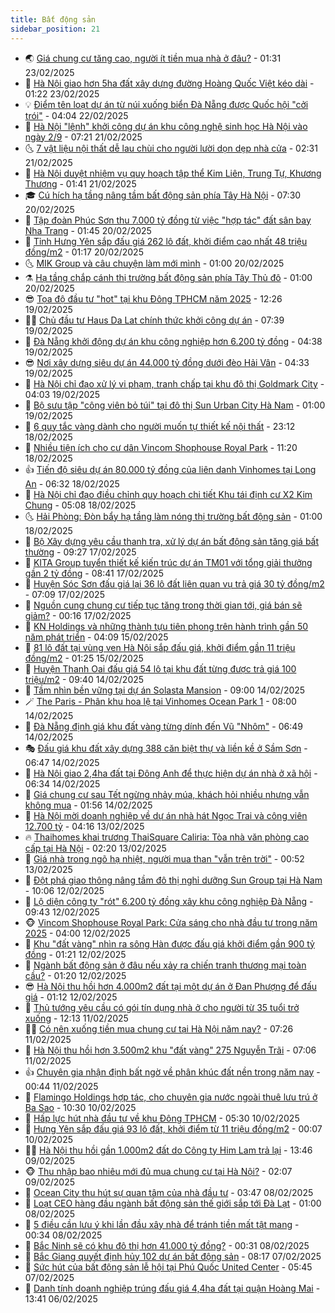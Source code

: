 ```yaml
---
title: Bất động sản
sidebar_position: 21
---
```


<!-- dantri-bat-dong-san:START -->
- 🌏 [Giá chung cư tăng cao, người ít tiền mua nhà ở đâu?](https://dantri.com.vn/bat-dong-san/gia-chung-cu-tang-cao-nguoi-it-tien-mua-nha-o-dau-20250222153120855.htm) - 01:31 23/02/2025
- 👹 [Hà Nội giao hơn 5ha đất xây dựng đường Hoàng Quốc Việt kéo dài](https://dantri.com.vn/bat-dong-san/ha-noi-giao-hon-5ha-dat-xay-dung-duong-hoang-quoc-viet-keo-dai-20250222181411660.htm) - 01:22 23/02/2025
- 💡 [Điểm tên loạt dự án từ núi xuống biển Đà Nẵng được Quốc hội &quot;cởi trói&quot;](https://dantri.com.vn/bat-dong-san/diem-ten-loat-du-an-tu-nui-xuong-bien-da-nang-duoc-quoc-hoi-coi-troi-20250221181642644.htm) - 04:04 22/02/2025
- 🌋 [Hà Nội &quot;lệnh&quot; khởi công dự án khu công nghệ sinh học Hà Nội vào ngày 2/9](https://dantri.com.vn/bat-dong-san/ha-noi-lenh-khoi-cong-du-an-khu-cong-nghe-sinh-hoc-ha-noi-vao-ngay-29-20250221113543001.htm) - 07:21 21/02/2025
- 🌜 [7 vật liệu nội thất dễ lau chùi cho người lười dọn dẹp nhà cửa](https://dantri.com.vn/bat-dong-san/7-vat-lieu-noi-that-de-lau-chui-cho-nguoi-luoi-don-dep-nha-cua-20250220160716283.htm) - 02:31 21/02/2025
- 💃 [Hà Nội duyệt nhiệm vụ quy hoạch tập thể Kim Liên, Trung Tự, Khương Thượng](https://dantri.com.vn/bat-dong-san/ha-noi-duyet-nhiem-vu-quy-hoach-tap-the-kim-lien-trung-tu-khuong-thuong-20250221012708244.htm) - 01:41 21/02/2025
- 🎓 [Cú hích hạ tầng nâng tầm bất động sản phía Tây Hà Nội](https://dantri.com.vn/bat-dong-san/cu-hich-ha-tang-nang-tam-bat-dong-san-phia-tay-ha-noi-20250220141930796.htm) - 07:30 20/02/2025
- 🌝 [Tập đoàn Phúc Sơn thu 7.000 tỷ đồng từ việc &quot;hợp tác&quot; đất sân bay Nha Trang](https://dantri.com.vn/bat-dong-san/tap-doan-phuc-son-thu-7000-ty-dong-tu-viec-hop-tac-dat-san-bay-nha-trang-20250219145600027.htm) - 01:45 20/02/2025
- 🧐 [Tỉnh Hưng Yên sắp đấu giá 262 lô đất, khởi điểm cao nhất 48 triệu đồng/m2](https://dantri.com.vn/bat-dong-san/tinh-hung-yen-sap-dau-gia-262-lo-dat-khoi-diem-cao-nhat-48-trieu-dongm2-20250220015150084.htm) - 01:17 20/02/2025
- 🌜 [MIK Group và câu chuyện làm mới mình](https://dantri.com.vn/bat-dong-san/mik-group-va-cau-chuyen-lam-moi-minh-20250219215629375.htm) - 01:00 20/02/2025
- ⚗️ [Hạ tầng chắp cánh thị trường bất động sản phía Tây Thủ đô](https://dantri.com.vn/bat-dong-san/ha-tang-chap-canh-thi-truong-bat-dong-san-phia-tay-thu-do-20250219221133027.htm) - 01:00 20/02/2025
- 😎 [Tọa độ đầu tư &quot;hot&quot; tại khu Đông TPHCM năm 2025](https://dantri.com.vn/bat-dong-san/toa-do-dau-tu-hot-tai-khu-dong-tphcm-nam-2025-20250219180439582.htm) - 12:26 19/02/2025
- 🧑‍🏫 [Chủ đầu tư Haus Da Lat chính thức khởi công dự án](https://dantri.com.vn/bat-dong-san/chu-dau-tu-haus-da-lat-chinh-thuc-khoi-cong-du-an-20250219142850654.htm) - 07:39 19/02/2025
- 💪 [Đà Nẵng khởi động dự án khu công nghiệp hơn 6.200 tỷ đồng](https://dantri.com.vn/bat-dong-san/da-nang-khoi-dong-du-an-khu-cong-nghiep-hon-6200-ty-dong-20250218124919926.htm) - 04:38 19/02/2025
- 😎 [Nơi xây dựng siêu dự án 44.000 tỷ đồng dưới đèo Hải Vân](https://dantri.com.vn/bat-dong-san/noi-xay-dung-sieu-du-an-44000-ty-dong-duoi-deo-hai-van-20250218230910898.htm) - 04:33 19/02/2025
- 🧠 [Hà Nội chỉ đạo xử lý vi phạm, tranh chấp tại khu đô thị Goldmark City](https://dantri.com.vn/bat-dong-san/ha-noi-chi-dao-xu-ly-vi-pham-tranh-chap-tai-khu-do-thi-goldmark-city-20250219062557471.htm) - 04:03 19/02/2025
- 🧰 [Bộ sưu tập &quot;công viên bỏ túi&quot; tại đô thị Sun Urban City Hà Nam](https://dantri.com.vn/bat-dong-san/bo-suu-tap-cong-vien-bo-tui-tai-do-thi-sun-urban-city-ha-nam-20250219073448425.htm) - 01:00 19/02/2025
- 🤩 [6 quy tắc vàng dành cho người muốn tự thiết kế nội thất](https://dantri.com.vn/bat-dong-san/6-quy-tac-vang-danh-cho-nguoi-muon-tu-thiet-ke-noi-that-20250218105744286.htm) - 23:12 18/02/2025
- 🦆 [Nhiều tiện ích cho cư dân Vincom Shophouse Royal Park](https://dantri.com.vn/bat-dong-san/nhieu-tien-ich-cho-cu-dan-vincom-shophouse-royal-park-20250218173248555.htm) - 11:20 18/02/2025
- 👍 [Tiến độ siêu dự án 80.000 tỷ đồng của liên danh Vinhomes tại Long An](https://dantri.com.vn/bat-dong-san/tien-do-sieu-du-an-80000-ty-dong-cua-lien-danh-vinhomes-tai-long-an-20250217125017963.htm) - 06:32 18/02/2025
- 🙉 [Hà Nội chỉ đạo điều chỉnh quy hoạch chi tiết Khu tái định cư X2 Kim Chung](https://dantri.com.vn/bat-dong-san/ha-noi-chi-dao-dieu-chinh-quy-hoach-chi-tiet-khu-tai-dinh-cu-x2-kim-chung-20250218034044368.htm) - 05:08 18/02/2025
- 🌜 [Hải Phòng: Đòn bẩy hạ tầng làm nóng thị trường bất động sản](https://dantri.com.vn/bat-dong-san/hai-phong-don-bay-ha-tang-lam-nong-thi-truong-bat-dong-san-20250217224308152.htm) - 01:00 18/02/2025
- 🌋 [Bộ Xây dựng yêu cầu thanh tra, xử lý dự án bất động sản tăng giá bất thường](https://dantri.com.vn/bat-dong-san/bo-xay-dung-yeu-cau-thanh-tra-xu-ly-du-an-bat-dong-san-tang-gia-bat-thuong-20250217152055632.htm) - 09:27 17/02/2025
- 🥰 [KITA Group tuyển thiết kế kiến trúc dự án TM01 với tổng giải thưởng gần 2 tỷ đồng](https://dantri.com.vn/bat-dong-san/kita-group-tuyen-thiet-ke-kien-truc-du-an-tm01-voi-tong-giai-thuong-gan-2-ty-dong-20250217154117168.htm) - 08:41 17/02/2025
- 💯 [Huyện Sóc Sơn đấu giá lại 36 lô đất liên quan vụ trả giá 30 tỷ đồng/m2](https://dantri.com.vn/bat-dong-san/huyen-soc-son-dau-gia-lai-36-lo-dat-lien-quan-vu-tra-gia-30-ty-dongm2-20250217130038740.htm) - 07:09 17/02/2025
- 🤩 [Nguồn cung chung cư tiếp tục tăng trong thời gian tới, giá bán sẽ giảm?](https://dantri.com.vn/bat-dong-san/nguon-cung-chung-cu-tiep-tuc-tang-trong-thoi-gian-toi-gia-ban-se-giam-20250217022158898.htm) - 00:16 17/02/2025
- 💄 [KN Holdings và những thành tựu tiên phong trên hành trình gần 50 năm phát triển](https://dantri.com.vn/bat-dong-san/kn-holdings-va-nhung-thanh-tuu-tien-phong-tren-hanh-trinh-gan-50-nam-phat-trien-20250215105923598.htm) - 04:09 15/02/2025
- 🦍 [81 lô đất tại vùng ven Hà Nội sắp đấu giá, khởi điểm gần 11 triệu đồng/m2](https://dantri.com.vn/bat-dong-san/81-lo-dat-tai-vung-ven-ha-noi-sap-dau-gia-khoi-diem-gan-11-trieu-dongm2-20250215054649562.htm) - 01:25 15/02/2025
- 🎡 [Huyện Thanh Oai đấu giá 54 lô tại khu đất từng được trả giá 100 triệu/m2](https://dantri.com.vn/bat-dong-san/huyen-thanh-oai-dau-gia-54-lo-tai-khu-dat-tung-duoc-tra-gia-100-trieum2-20250214145216049.htm) - 09:40 14/02/2025
- 🐎 [Tầm nhìn bền vững tại dự án Solasta Mansion](https://dantri.com.vn/bat-dong-san/tam-nhin-ben-vung-tai-du-an-solasta-mansion-20250214152138070.htm) - 09:00 14/02/2025
- 🪄 [The Paris - Phân khu hoa lệ tại Vinhomes Ocean Park 1](https://dantri.com.vn/bat-dong-san/the-paris-phan-khu-hoa-le-tai-vinhomes-ocean-park-1-20250214135710834.htm) - 08:00 14/02/2025
- 💼 [Đà Nẵng định giá khu đất vàng từng dính đến Vũ &quot;Nhôm&quot;](https://dantri.com.vn/bat-dong-san/da-nang-dinh-gia-khu-dat-vang-tung-dinh-den-vu-nhom-20250213180518032.htm) - 06:49 14/02/2025
- 🎭 [Đấu giá khu đất xây dựng 388 căn biệt thự và liền kề ở Sầm Sơn](https://dantri.com.vn/bat-dong-san/dau-gia-khu-dat-xay-dung-388-can-biet-thu-va-lien-ke-o-sam-son-20250214122101825.htm) - 06:47 14/02/2025
- 🐻 [Hà Nội giao 2,4ha đất tại Đông Anh để thực hiện dự án nhà ở xã hội](https://dantri.com.vn/bat-dong-san/ha-noi-giao-24ha-dat-tai-dong-anh-de-thuc-hien-du-an-nha-o-xa-hoi-20250214105021181.htm) - 06:34 14/02/2025
- 💃 [Giá chung cư sau Tết ngừng nhảy múa, khách hỏi nhiều nhưng vẫn không mua](https://dantri.com.vn/bat-dong-san/gia-chung-cu-sau-tet-ngung-nhay-mua-khach-hoi-nhieu-nhung-van-khong-mua-20250213181035768.htm) - 01:56 14/02/2025
- 🦣 [Hà Nội mời doanh nghiệp về dự án nhà hát Ngọc Trai và công viên 12.700 tỷ](https://dantri.com.vn/bat-dong-san/ha-noi-moi-doanh-nghiep-ve-du-an-nha-hat-ngoc-trai-va-cong-vien-12700-ty-20250213021816383.htm) - 04:16 13/02/2025
- 🔥 [Thaihomes khai trương ThaiSquare Caliria: Tòa nhà văn phòng cao cấp tại Hà Nội](https://dantri.com.vn/bat-dong-san/thaihomes-khai-truong-thaisquare-caliria-toa-nha-van-phong-cao-cap-tai-ha-noi-20250213090050258.htm) - 02:20 13/02/2025
- 🤩 [Giá nhà trong ngõ hạ nhiệt, người mua than &quot;vẫn trên trời&quot;](https://dantri.com.vn/bat-dong-san/gia-nha-trong-ngo-ha-nhiet-nguoi-mua-than-van-tren-troi-20250213020326402.htm) - 00:52 13/02/2025
- 🥳 [Đột phá giao thông nâng tầm đô thị nghỉ dưỡng Sun Group tại Hà Nam](https://dantri.com.vn/bat-dong-san/dot-pha-giao-thong-nang-tam-do-thi-nghi-duong-sun-group-tai-ha-nam-20250212164252511.htm) - 10:06 12/02/2025
- 🤗 [Lộ diện công ty &quot;rót&quot; 6.200 tỷ đồng xây khu công nghiệp Đà Nẵng](https://dantri.com.vn/bat-dong-san/lo-dien-cong-ty-rot-6200-ty-dong-xay-khu-cong-nghiep-da-nang-20250212081543203.htm) - 09:43 12/02/2025
- 🐵 [Vincom Shophouse Royal Park: Cửa sáng cho nhà đầu tư trong năm 2025](https://dantri.com.vn/bat-dong-san/vincom-shophouse-royal-park-cua-sang-cho-nha-dau-tu-trong-nam-2025-20250212103521543.htm) - 04:00 12/02/2025
- 🤖 [Khu &quot;đất vàng&quot; nhìn ra sông Hàn được đấu giá khởi điểm gần 900 tỷ đồng](https://dantri.com.vn/bat-dong-san/khu-dat-vang-nhin-ra-song-han-duoc-dau-gia-khoi-diem-gan-900-ty-dong-20241220135702123.htm) - 01:21 12/02/2025
- 👺 [Ngành bất động sản ở đâu nếu xảy ra chiến tranh thương mại toàn cầu?](https://dantri.com.vn/bat-dong-san/nganh-bat-dong-san-o-dau-neu-xay-ra-chien-tranh-thuong-mai-toan-cau-20250211171158389.htm) - 01:20 12/02/2025
- 😎 [Hà Nội thu hồi hơn 4.000m2 đất tại một dự án ở Đan Phượng để đấu giá](https://dantri.com.vn/bat-dong-san/ha-noi-thu-hoi-hon-4000m2-dat-tai-mot-du-an-o-dan-phuong-de-dau-gia-20250212015649271.htm) - 01:12 12/02/2025
- 🤠 [Thủ tướng yêu cầu có gói tín dụng nhà ở cho người từ 35 tuổi trở xuống](https://dantri.com.vn/bat-dong-san/thu-tuong-yeu-cau-co-goi-tin-dung-nha-o-cho-nguoi-tu-35-tuoi-tro-xuong-20250211171031852.htm) - 12:13 11/02/2025
- 👨‍🏫 [Có nên xuống tiền mua chung cư tại Hà Nội năm nay?](https://dantri.com.vn/bat-dong-san/co-nen-xuong-tien-mua-chung-cu-tai-ha-noi-nam-nay-20250211132854405.htm) - 07:26 11/02/2025
- 🧰 [Hà Nội thu hồi hơn 3.500m2 khu &quot;đất vàng&quot; 275 Nguyễn Trãi](https://dantri.com.vn/bat-dong-san/ha-noi-thu-hoi-hon-3500m2-khu-dat-vang-275-nguyen-trai-20250211125852299.htm) - 07:06 11/02/2025
- 👍 [Chuyên gia nhận định bất ngờ về phân khúc đất nền trong năm nay](https://dantri.com.vn/bat-dong-san/chuyen-gia-nhan-dinh-bat-ngo-ve-phan-khuc-dat-nen-trong-nam-nay-20250211040430015.htm) - 00:44 11/02/2025
- 🌈 [Flamingo Holdings hợp tác, cho chuyên gia nước ngoài thuê lưu trú ở Ba Sao](https://dantri.com.vn/bat-dong-san/flamingo-holdings-hop-tac-cho-chuyen-gia-nuoc-ngoai-thue-luu-tru-o-ba-sao-20250210165230328.htm) - 10:30 10/02/2025
- 🐲 [Hấp lực hút nhà đầu tư về khu Đông TPHCM](https://dantri.com.vn/bat-dong-san/hap-luc-hut-nha-dau-tu-ve-khu-dong-tphcm-20250210120814587.htm) - 05:30 10/02/2025
- 💄 [Hưng Yên sắp đấu giá 93 lô đất, khởi điểm từ 11 triệu đồng/m2](https://dantri.com.vn/bat-dong-san/hung-yen-sap-dau-gia-93-lo-dat-khoi-diem-tu-11-trieu-dongm2-20250210014232211.htm) - 00:07 10/02/2025
- 👨‍🏫 [Hà Nội thu hồi gần 1.000m2 đất do Công ty Him Lam trả lại](https://dantri.com.vn/bat-dong-san/ha-noi-thu-hoi-gan-1000m2-dat-do-cong-ty-him-lam-tra-lai-20250209193900239.htm) - 13:46 09/02/2025
- 🐵 [Thu nhập bao nhiêu mới đủ mua chung cư tại Hà Nội?](https://dantri.com.vn/bat-dong-san/thu-nhap-bao-nhieu-moi-du-mua-chung-cu-tai-ha-noi-20250209012702823.htm) - 02:07 09/02/2025
- 🎉 [Ocean City thu hút sự quan tâm của nhà đầu tư](https://dantri.com.vn/bat-dong-san/ocean-city-thu-hut-su-quan-tam-cua-nha-dau-tu-20250208102655988.htm) - 03:47 08/02/2025
- 💫 [Loạt CEO hàng đầu ngành bất động sản thế giới sắp tới Đà Lạt](https://dantri.com.vn/bat-dong-san/loat-ceo-hang-dau-nganh-bat-dong-san-the-gioi-sap-toi-da-lat-20250207234215454.htm) - 01:00 08/02/2025
- 🦄 [5 điều cần lưu ý khi lần đầu xây nhà để tránh tiền mất tật mang](https://dantri.com.vn/bat-dong-san/5-dieu-can-luu-y-khi-lan-dau-xay-nha-de-tranh-tien-mat-tat-mang-20250207150356404.htm) - 00:34 08/02/2025
- 🌮 [Bắc Ninh sẽ có khu đô thị hơn 41.000 tỷ đồng?](https://dantri.com.vn/bat-dong-san/bac-ninh-se-co-khu-do-thi-hon-41000-ty-dong-20250208021940722.htm) - 00:31 08/02/2025
- 💯 [Bắc Giang quyết định hủy 102 dự án bất động sản](https://dantri.com.vn/bat-dong-san/bac-giang-quyet-dinh-huy-102-du-an-bat-dong-san-20250207145355581.htm) - 08:17 07/02/2025
- 🌊 [Sức hút của bất động sản lễ hội tại Phú Quốc United Center](https://dantri.com.vn/bat-dong-san/suc-hut-cua-bat-dong-san-le-hoi-tai-phu-quoc-united-center-20250207121128656.htm) - 05:45 07/02/2025
- 🤖 [Danh tính doanh nghiệp trúng đấu giá 4,4ha đất tại quận Hoàng Mai](https://dantri.com.vn/bat-dong-san/danh-tinh-doanh-nghiep-trung-dau-gia-44ha-dat-tai-quan-hoang-mai-20250206165056155.htm) - 13:41 06/02/2025<!-- dantri-bat-dong-san:END -->
